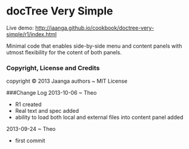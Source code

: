 docTree Very Simple
==================

Live demo: http://jaanga.github.io/cookbook/doctree-very-simple/r1/index.html

Minimal code that enables side-by-side menu and content panels with utmost flexibility for the cotent of both panels.  



### Copyright, License and Credits
copyright &copy; 2013 Jaanga authors ~ MIT License

###Change Log
2013-10-06 ~ Theo
* R1 created
* Real text and spec added
* ability to load both local and external files into content panel added

2013-09-24 ~ Theo
* first commit